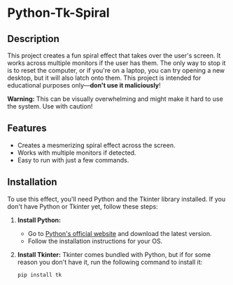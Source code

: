 # Python-Tk-Spiral

## Description
This project creates a fun spiral effect that takes over the user's screen. It works across multiple monitors if the user has them. The only way to stop it is to reset the computer, or if you're on a laptop, you can try opening a new desktop, but it will also latch onto them. This project is intended for educational purposes only—**don't use it maliciously**!

**Warning:** This can be visually overwhelming and might make it hard to use the system. Use with caution!

## Features
- Creates a mesmerizing spiral effect across the screen.
- Works with multiple monitors if detected.
- Easy to run with just a few commands.

## Installation

To use this effect, you'll need Python and the Tkinter library installed. If you don't have Python or Tkinter yet, follow these steps:

1. **Install Python:**
   - Go to [Python's official website](https://www.python.org/downloads/) and download the latest version.
   - Follow the installation instructions for your OS.

2. **Install Tkinter:**
   Tkinter comes bundled with Python, but if for some reason you don't have it, run the following command to install it:
   ```bash
   pip install tk


